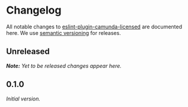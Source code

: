 # Changelog

All notable changes to [eslint-plugin-camunda-licensed](https://github.com/bpmn-io/eslint-plugin-camunda-licensed) are documented here. We use [semantic versioning](http://semver.org/) for releases.

## Unreleased

___Note:__ Yet to be released changes appear here._

## 0.1.0

_Initial version._